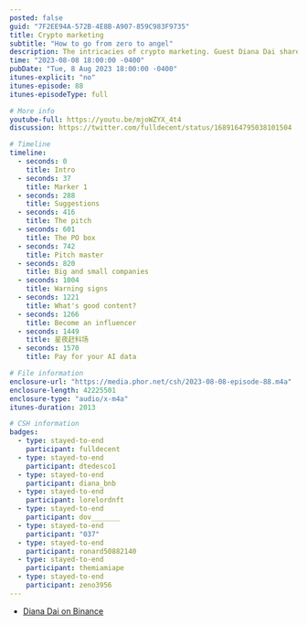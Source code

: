 ```yaml
---
posted: false
guid: "7F2EE94A-572B-4E8B-A907-859C983F9735"
title: Crypto marketing
subtitle: "How to go from zero to angel"
description: The intricacies of crypto marketing. Guest Diana Dai shares her journey from studying journalism to working in prominent crypto platforms, emphasizing the significance of networking at conferences and showcasing genuine passion. She describes her proactive approach to her role at Binance and offers insights into the art of extreme pitching. The episode discusses the different facets of marketing and the distinction between marketing, user growth, and branding. It touches on how NFTs could potentially compensate creators when their work is used in large-scale algorithms and the impending shift towards data monetization. The session concludes with the crypto pitch challenge and discussions on data in the crypto realm. 
time: "2023-08-08 18:00:00 -0400"
pubDate: "Tue, 8 Aug 2023 18:00:00 -0400"
itunes-explicit: "no"
itunes-episode: 88
itunes-episodeType: full

# More info
youtube-full: https://youtu.be/mjoWZYX_4t4
discussion: https://twitter.com/fulldecent/status/1689164795038101504

# Timeline
timeline:
  - seconds: 0
    title: Intro
  - seconds: 37
    title: Marker 1
  - seconds: 288
    title: Suggestions
  - seconds: 416
    title: The pitch
  - seconds: 601
    title: The PO box
  - seconds: 742
    title: Pitch master
  - seconds: 820
    title: Big and small companies
  - seconds: 1004
    title: Warning signs
  - seconds: 1221
    title: What's good content?
  - seconds: 1266
    title: Become an influencer
  - seconds: 1449
    title: 星夜赶科场
  - seconds: 1570
    title: Pay for your AI data

# File information
enclosure-url: "https://media.phor.net/csh/2023-08-08-episode-88.m4a"
enclosure-length: 42225501
enclosure-type: "audio/x-m4a"
itunes-duration: 2013

# CSH information
badges:
  - type: stayed-to-end
    participant: fulldecent
  - type: stayed-to-end
    participant: dtedesco1
  - type: stayed-to-end
    participant: diana_bnb
  - type: stayed-to-end
    participant: lorelordnft
  - type: stayed-to-end
    participant: dov_______
  - type: stayed-to-end
    participant: "037"
  - type: stayed-to-end
    participant: ronard50882140
  - type: stayed-to-end
    participant: themiamiape
  - type: stayed-to-end
    participant: zeno3956
---
```


- [Diana Dai on Binance](https://www.binance.com/en/live/u/23672483)